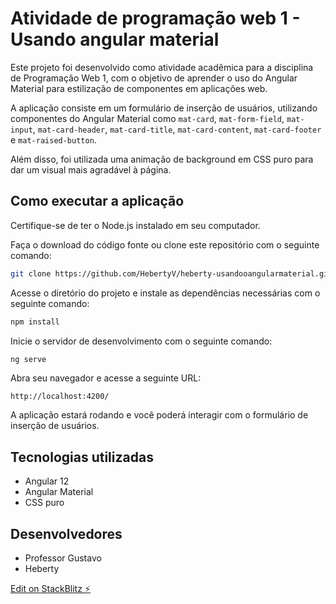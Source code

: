 # Atividade de programação web 1 - Usando angular material

Este projeto foi desenvolvido como atividade acadêmica para a disciplina de Programação Web 1, com o objetivo de aprender o uso do Angular Material para estilização de componentes em aplicações web.

A aplicação consiste em um formulário de inserção de usuários, utilizando componentes do Angular Material como `mat-card`, `mat-form-field`, `mat-input`, `mat-card-header`, `mat-card-title`, `mat-card-content`, `mat-card-footer` e `mat-raised-button`.

Além disso, foi utilizada uma animação de background em CSS puro para dar um visual mais agradável à página.

## Como executar a aplicação

Certifique-se de ter o Node.js instalado em seu computador.

Faça o download do código fonte ou clone este repositório com o seguinte comando:

```bash
git clone https://github.com/HebertyV/heberty-usandooangularmaterial.git
```

Acesse o diretório do projeto e instale as dependências necessárias com o seguinte comando:

```bash
npm install
```

Inicie o servidor de desenvolvimento com o seguinte comando:

```bash
ng serve
```

Abra seu navegador e acesse a seguinte URL:

```arduino
http://localhost:4200/
```

A aplicação estará rodando e você poderá interagir com o formulário de inserção de usuários.

## Tecnologias utilizadas

- Angular 12
- Angular Material
- CSS puro

## Desenvolvedores

- Professor Gustavo
- Heberty


[Edit on StackBlitz ⚡️](https://stackblitz.com/edit/github-cjccbk)

